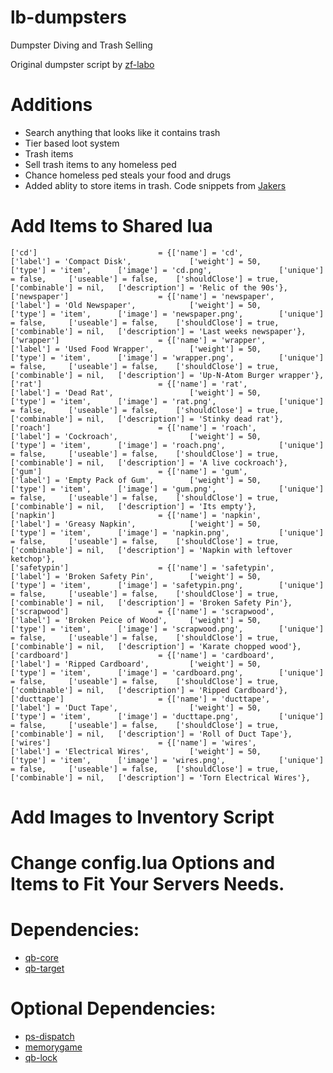 # lb-dumpsters
Dumpster Diving and Trash Selling

Original dumpster script by [zf-labo](https://github.com/zf-labo/zf-dumpster-qb)

# Additions
* Search anything that looks like it contains trash
* Tier based loot system
* Trash items
* Sell trash items to any homeless ped
* Chance homeless ped steals your food and drugs
* Added ablity to store items in trash. Code snippets from [Jakers](https://jakers.tebex.io/package/4923802)

# Add Items to Shared lua
```
['cd'] 				             = {['name'] = 'cd', 			  	  	        ['label'] = 'Compact Disk', 		    ['weight'] = 50, 		['type'] = 'item', 		['image'] = 'cd.png', 		        ['unique'] = false, 	['useable'] = false,  	['shouldClose'] = true,    ['combinable'] = nil,   ['description'] = 'Relic of the 90s'},
['newspaper'] 			 	     = {['name'] = 'newspaper', 			  		['label'] = 'Old Newspaper', 		    ['weight'] = 50, 		['type'] = 'item', 		['image'] = 'newspaper.png', 		['unique'] = false,		['useable'] = false,  	['shouldClose'] = true,    ['combinable'] = nil,   ['description'] = 'Last weeks newspaper'},
['wrapper'] 			 	     = {['name'] = 'wrapper', 					    ['label'] = 'Used Food Wrapper', 		['weight'] = 50, 		['type'] = 'item', 		['image'] = 'wrapper.png', 		    ['unique'] = false,	    ['useable'] = false,  	['shouldClose'] = true,    ['combinable'] = nil,   ['description'] = 'Up-N-Atom Burger wrapper'},
['rat'] 			   	         = {['name'] = 'rat', 					        ['label'] = 'Dead Rat', 		        ['weight'] = 50, 	    ['type'] = 'item', 		['image'] = 'rat.png', 		        ['unique'] = false,	    ['useable'] = false, 	['shouldClose'] = true,    ['combinable'] = nil,   ['description'] = 'Stinky dead rat'},
['roach'] 			 	         = {['name'] = 'roach', 					    ['label'] = 'Cockroach', 		        ['weight'] = 50, 		['type'] = 'item', 		['image'] = 'roach.png', 		    ['unique'] = false, 	['useable'] = false, 	['shouldClose'] = true,    ['combinable'] = nil,   ['description'] = 'A live cockroach'},
['gum'] 				 	     = {['name'] = 'gum', 			  	  		    ['label'] = 'Empty Pack of Gum', 		['weight'] = 50, 		['type'] = 'item', 		['image'] = 'gum.png', 			    ['unique'] = false, 	['useable'] = false,  	['shouldClose'] = true,	   ['combinable'] = nil,   ['description'] = 'Its empty'},
['napkin'] 				         = {['name'] = 'napkin', 			  	        ['label'] = 'Greasy Napkin', 			['weight'] = 50, 		['type'] = 'item', 		['image'] = 'napkin.png', 	        ['unique'] = false, 	['useable'] = false,  	['shouldClose'] = true,	   ['combinable'] = nil,   ['description'] = 'Napkin with leftover ketchop'},
['safetypin'] 				     = {['name'] = 'safetypin', 			  	  	['label'] = 'Broken Safety Pin', 	    ['weight'] = 50, 		['type'] = 'item', 		['image'] = 'safetypin.png', 		['unique'] = false, 	['useable'] = false, 	['shouldClose'] = true,	   ['combinable'] = nil,   ['description'] = 'Broken Safety Pin'},
['scrapwood'] 			 	     = {['name'] = 'scrapwood', 					['label'] = 'Broken Peice of Wood', 	['weight'] = 50, 		['type'] = 'item', 		['image'] = 'scrapwood.png', 		['unique'] = false,		['useable'] = false, 	['shouldClose'] = true,	   ['combinable'] = nil,   ['description'] = 'Karate chopped wood'},
['cardboard'] 			 	     = {['name'] = 'cardboard', 					['label'] = 'Ripped Cardboard', 	    ['weight'] = 50, 		['type'] = 'item', 		['image'] = 'cardboard.png', 		['unique'] = false,		['useable'] = false,  	['shouldClose'] = true,	   ['combinable'] = nil,   ['description'] = 'Ripped Cardboard'},
['ducttape'] 				     = {['name'] = 'ducttape', 			  	  	    ['label'] = 'Duct Tape', 		        ['weight'] = 50, 		['type'] = 'item', 		['image'] = 'ducttape.png', 		['unique'] = false, 	['useable'] = false,  	['shouldClose'] = true,    ['combinable'] = nil,   ['description'] = 'Roll of Duct Tape'},
['wires'] 			 	         = {['name'] = 'wires', 			  		    ['label'] = 'Electrical Wires', 		['weight'] = 50, 		['type'] = 'item', 		['image'] = 'wires.png', 		    ['unique'] = false,		['useable'] = false,  	['shouldClose'] = true,    ['combinable'] = nil,   ['description'] = 'Torn Electrical Wires'},
```
	
# Add Images to Inventory Script

# Change config.lua Options and Items to Fit Your Servers Needs.

# Dependencies:
* [qb-core](https://github.com/qbcore-framework/qb-core)
* [qb-target](https://github.com/qbcore-framework/qb-target)

# Optional Dependencies:
* [ps-dispatch](https://github.com/Project-Sloth/ps-dispatch)
* [memorygame](https://github.com/pushkart2/memorygame)
* [qb-lock](https://github.com/YishengCheww/qb-lock)

